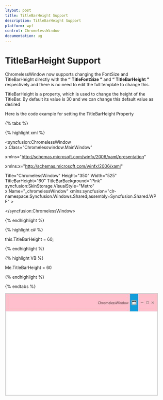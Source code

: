 ```yaml
---
layout: post
title: TitleBarHeight Support
description: TitleBarHeight Support
platform: wpf
control: ChromelessWindow
documentation: ug
---
```


# TitleBarHeight Support

ChromelessWindow now supports changing the FontSize and TitleBarHeight directly with the **“** **TitleFontSize** **”** and **“** **TitleBarHeight** **”** respectively and there is no need to edit the full template to change this.

TitleBarHeight is a property, which is used to change the height of the TitleBar. By default its value is 30 and we can change this default value as desired 


Here is the code example for setting the TitleBarHeight Property

{% tabs %}

{% highlight xml %}

<syncfusion:ChromelessWindow x:Class="Chromelesswindow.MainWindow"

xmlns="http://schemas.microsoft.com/winfx/2006/xaml/presentation"

xmlns:x="http://schemas.microsoft.com/winfx/2006/xaml"

Title="ChromelessWindow" Height="350" Width="525" TitleBarHeight="60" TitleBarBackground="Pink" syncfusion:SkinStorage.VisualStyle="Metro"     x:Name="_chromelessWindow"    xmlns:syncfusion="clr-namespace:Syncfusion.Windows.Shared;assembly=Syncfusion.Shared.WPF" >

<Grid>

</Grid>

</syncfusion:ChromelessWindow>


{% endhighlight %}


{% highlight c# %}

this.TitleBarHeight = 60;

{% endhighlight %}

{% highlight VB %}

  Me.TitleBarHeight = 60
  
{% endhighlight %}

{% endtabs %}

![](TitleBarHeight-Support_images/TitleBarHeight-Support_img1.jpeg)


